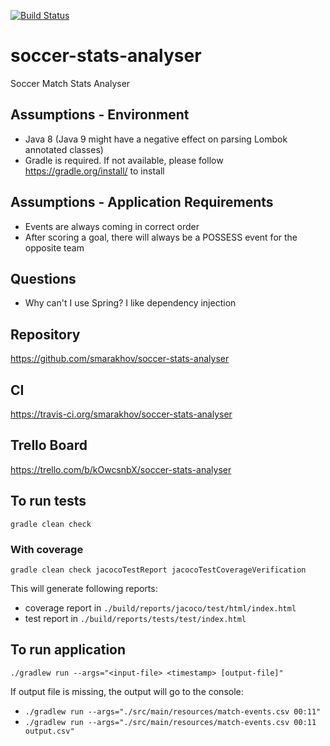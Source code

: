[![Build Status](https://travis-ci.org/smarakhov/soccer-stats-analyser.svg?branch=master)](https://travis-ci.org/smarakhov/soccer-stats-analyser)

# soccer-stats-analyser
Soccer Match Stats Analyser

## Assumptions - Environment
- Java 8 (Java 9 might have a negative effect on parsing Lombok annotated classes)
- Gradle is required. If not available, please follow <https://gradle.org/install/> to install

## Assumptions - Application Requirements
- Events are always coming in correct order 
- After scoring a goal, there will always be a POSSESS event for the opposite team

## Questions
- Why can't I use Spring? I like dependency injection

## Repository
https://github.com/smarakhov/soccer-stats-analyser

## CI
https://travis-ci.org/smarakhov/soccer-stats-analyser

## Trello Board
https://trello.com/b/kOwcsnbX/soccer-stats-analyser

## To run tests 
`gradle clean check`

### With coverage
`gradle clean check jacocoTestReport jacocoTestCoverageVerification`

This will generate following reports:
- coverage report in `./build/reports/jacoco/test/html/index.html`
- test report in `./build/reports/tests/test/index.html`  

## To run application 
`./gradlew run --args="<input-file> <timestamp> [output-file]"`

If output file is missing, the output will go to the console: 
- `./gradlew run --args="./src/main/resources/match-events.csv 00:11"`
- `./gradlew run --args="./src/main/resources/match-events.csv 00:11 output.csv"`
